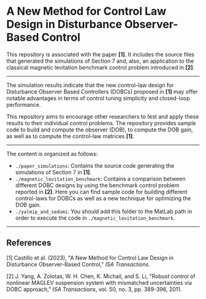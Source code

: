 # A New Method for Control Law Design in Disturbance Observer-Based Control

This repository is associated with the paper **[1]**. It includes the source files that generated the simulations of Section 7 and, also, an application to the classical magnetic levitation benchmark control problem introduced in **[2]**.

---

The simulation results indicate that the new control-law design for Disturbance Observer Based Controllers (DOBCs) proposed in **[1]** may offer notable advantages in terms of control tuning simplicity and closed-loop performance.

This repository aims to encourage other researchers to test and apply these results to their individual control problems. The repository provides sample code to build and compute the observer (DOB), to compute the DOB gain, as well as to compute the control-law matrices **[1]**.

---

The content is organized as follows:
- `./paper_simulations`: Contains the source code generating the simulations of Section 7 in **[1]**.
- `./magnetic_levitation_benchmark`: Contains a comparison between different DOBC designs by using the benchmark control problem reported in **[2]**. Here you can find sample code for building different control-laws for DOBCs as well as a new technique for optimizing the DOB gain.
- `./yalmip_and_sedumi`: You should add this folder to the MatLab path in order to execute the code in `./magnetic_levitation_benchmark`.

---

## References

[1] Castillo et al. (2023), "A New Method for Control Law Design in Disturbance Observer-Based Control," *ISA Transactions*.

[2] J. Yang, A. Zolotas, W. H. Chen, K. Michail, and S. Li, "Robust control of nonlinear MAGLEV suspension system with mismatched uncertainties via DOBC approach," *ISA Transactions*, vol. 50, no. 3, pp. 389-396, 2011.
